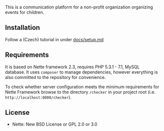 This is a communication platform for a non-profit organization organizing events for children.

Installation
------------
Follow a (Czech) tutorial in under [docs/setup.md](docs/setup.md)


Requirements
------------
It is based on Nette framework 2.3, requires PHP 5.3.1 - 7.1, MySQL database. It uses `composer` to manage dependencies, however everything is also committed to the repository for convenience.

To check whether server configuration meets the minimum requirements for
Nette Framework browse to the directory `/checker` in your project root (i.e. `http://localhost:8000/checker`).

License
-------
- Nette: New BSD License or GPL 2.0 or 3.0